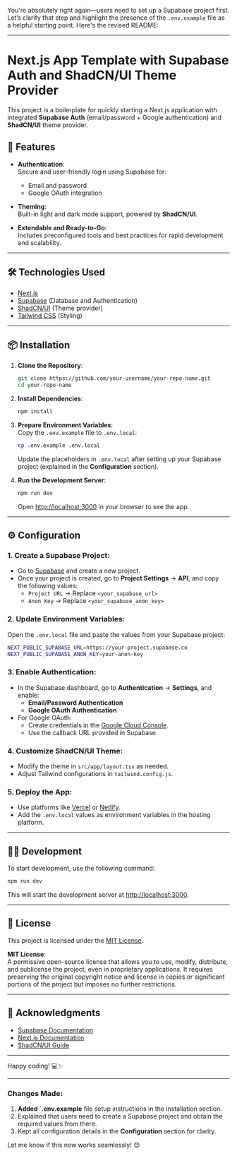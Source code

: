 You're absolutely right again—users need to set up a Supabase project first. Let’s clarify that step and highlight the presence of the `.env.example` file as a helpful starting point. Here's the revised README:

---

# Next.js App Template with Supabase Auth and ShadCN/UI Theme Provider

This project is a boilerplate for quickly starting a Next.js application with integrated **Supabase Auth** (email/password + Google authentication) and **ShadCN/UI** theme provider.

## 🚀 Features

- **Authentication**:  
  Secure and user-friendly login using Supabase for:
    - Email and password
    - Google OAuth integration

- **Theming**:  
  Built-in light and dark mode support, powered by **ShadCN/UI**.

- **Extendable and Ready-to-Go**:  
  Includes preconfigured tools and best practices for rapid development and scalability.

---

## 🛠️ Technologies Used

- [Next.js](https://nextjs.org)
- [Supabase](https://supabase.com) (Database and Authentication)
- [ShadCN/UI](https://shadcn.dev) (Theme provider)
- [Tailwind CSS](https://tailwindcss.com) (Styling)

---

## 📦 Installation

1. **Clone the Repository**:
   ```bash
   git clone https://github.com/your-username/your-repo-name.git
   cd your-repo-name
   ```

2. **Install Dependencies**:
   ```bash
   npm install
   ```

3. **Prepare Environment Variables**:  
   Copy the `.env.example` file to `.env.local`:
   ```bash
   cp .env.example .env.local
   ```

   Update the placeholders in `.env.local` after setting up your Supabase project (explained in the **Configuration** section).

4. **Run the Development Server**:
   ```bash
   npm run dev
   ```
   Open [http://localhost:3000](http://localhost:3000) in your browser to see the app.

---

## ⚙️ Configuration

### 1. Create a Supabase Project:
- Go to [Supabase](https://supabase.com) and create a new project.
- Once your project is created, go to **Project Settings** → **API**, and copy the following values:
    - `Project URL` → Replace `<your_supabase_url>`
    - `Anon Key` → Replace `<your_supabase_anon_key>`

### 2. Update Environment Variables:
Open the `.env.local` file and paste the values from your Supabase project:
   ```bash
   NEXT_PUBLIC_SUPABASE_URL=https://your-project.supabase.co
   NEXT_PUBLIC_SUPABASE_ANON_KEY=your-anon-key
   ```

### 3. Enable Authentication:
- In the Supabase dashboard, go to **Authentication** → **Settings**, and enable:
    - **Email/Password Authentication**
    - **Google OAuth Authentication**
- For Google OAuth:
    - Create credentials in the [Google Cloud Console](https://console.cloud.google.com).
    - Use the callback URL provided in Supabase.

### 4. Customize ShadCN/UI Theme:
- Modify the theme in `src/app/layout.tsx` as needed.
- Adjust Tailwind configurations in `tailwind.config.js`.

### 5. Deploy the App:
- Use platforms like [Vercel](https://vercel.com) or [Netlify](https://www.netlify.com).
- Add the `.env.local` values as environment variables in the hosting platform.

---

## 🧑‍💻 Development

To start development, use the following command:
```bash
npm run dev
```

This will start the development server at [http://localhost:3000](http://localhost:3000).

---

## 📄 License

This project is licensed under the [MIT License](LICENSE).

**MIT License**:  
A permissive open-source license that allows you to use, modify, distribute, and sublicense the project, even in proprietary applications. It requires preserving the original copyright notice and license in copies or significant portions of the project but imposes no further restrictions.

---

## 🙌 Acknowledgments

- [Supabase Documentation](https://supabase.com/docs)
- [Next.js Documentation](https://nextjs.org/docs)
- [ShadCN/UI Guide](https://shadcn.dev)

---

Happy coding! 💻✨

---

### Changes Made:
1. **Added `.env.example** file setup instructions in the installation section.
2. Explained that users need to create a Supabase project and obtain the required values from there.
3. Kept all configuration details in the **Configuration** section for clarity.

Let me know if this now works seamlessly! 😊